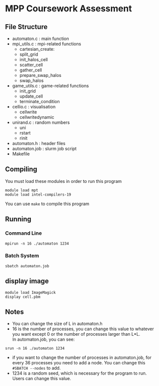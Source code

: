 # MPP Coursework Assessment
## File Structure
* automaton.c : main function
* mpi_utils.c : mpi-related functions
    * cartesian_create: 
    * split_grid
    * init_halos_cell
    * scatter_cell
    * gather_cell
    * prepare_swap_halos
    * swap_halos
* game_utils.c : game-related functions
    * init_grid
    * update_cell
    * terminate_condition
* cellio.c : visualisation
    * cellwrite
    * cellwritedynamic
* unirand.c : random numbers
    * uni
    * rstart
    * rinit
* automaton.h : header files
* automaton.job : slurm job script
* Makefile 
## Compiling
You must load these modules in order to run this program
```
module load mpt
module load intel-compilers-19 
```
You can use  ```make``` to compile this program
## Running

### Command Line

```
mpirun -n 16 ./automaton 1234
``` 
### Batch System
```
sbatch automaton.job
```
## display image
```
module load ImageMagick
display cell.pbm
```

## Notes
* You can change the size of L in automaton.h
* 16 is the number of processes, you can change this value to whatever you want except 0 or the number of processes larger than L*L.  
In automaton.job, you can see:
```
srun -n 16 ./automaton 1234
```
* if you want to change the number of processes in automaton.job, for every 36 processes you need to add a node. You can change this ```#SBATCH --nodes``` to add.
* 1234 is a random seed, which is necessary for the program to run. Users can change this value.
